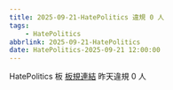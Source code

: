 ```yaml
---
title: 2025-09-21-HatePolitics 違規 0 人
tags:
    - HatePolitics
abbrlink: 2025-09-21-HatePolitics
date: HatePolitics-2025-09-21 12:00:00
---
```

HatePolitics 板 [板規連結](https://www.ptt.cc/bbs/HatePolitics/M.1617115262.A.D60.html)
昨天違規 0 人
